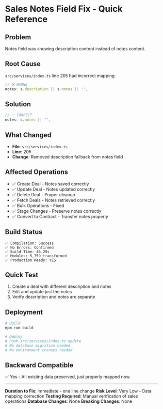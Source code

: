 # Sales Notes Field Fix - Quick Reference

## Problem
Notes field was showing description content instead of notes content.

## Root Cause
`src/services/index.ts` line 205 had incorrect mapping:
```typescript
// ❌ WRONG
notes: s.description || s.notes || '',
```

## Solution
```typescript
// ✅ CORRECT
notes: s.notes || '',
```

## What Changed
- **File**: `src/services/index.ts`
- **Line**: 205
- **Change**: Removed description fallback from notes field

## Affected Operations
- ✅ Create Deal - Notes saved correctly
- ✅ Update Deal - Notes updated correctly
- ✅ Delete Deal - Proper cleanup
- ✅ Fetch Deals - Notes retrieved correctly
- ✅ Bulk Operations - Fixed
- ✅ Stage Changes - Preserve notes correctly
- ✅ Convert to Contract - Transfer notes properly

## Build Status
```
✅ Compilation: Success
✅ No Errors: Confirmed
✅ Build Time: 46.29s
✅ Modules: 5,759 transformed
✅ Production Ready: YES
```

## Quick Test
1. Create a deal with different description and notes
2. Edit and update just the notes
3. Verify description and notes are separate

## Deployment
```bash
# Build
npm run build

# Deploy
# Push src/services/index.ts update
# No database migration needed
# No environment changes needed
```

## Backward Compatible
✅ Yes - All existing data preserved, just properly mapped now.

---

**Duration to Fix**: Immediate - one line change
**Risk Level**: Very Low - Data mapping correction
**Testing Required**: Manual verification of sales operations
**Database Changes**: None
**Breaking Changes**: None
